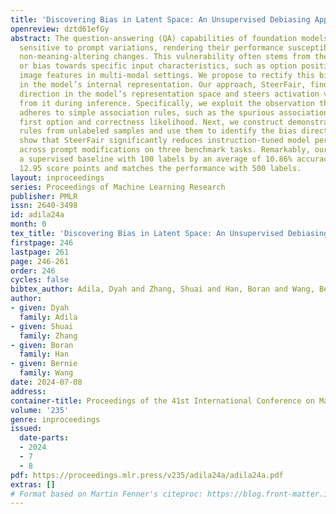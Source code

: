 ```yaml
---
title: 'Discovering Bias in Latent Space: An Unsupervised Debiasing Approach'
openreview: dztd61efGy
abstract: The question-answering (QA) capabilities of foundation models are highly
  sensitive to prompt variations, rendering their performance susceptible to superficial,
  non-meaning-altering changes. This vulnerability often stems from the model’s preference
  or bias towards specific input characteristics, such as option position or superficial
  image features in multi-modal settings. We propose to rectify this bias directly
  in the model’s internal representation. Our approach, SteerFair, finds the bias
  direction in the model’s representation space and steers activation values away
  from it during inference. Specifically, we exploit the observation that bias often
  adheres to simple association rules, such as the spurious association between the
  first option and correctness likelihood. Next, we construct demonstrations of these
  rules from unlabeled samples and use them to identify the bias directions. We empirically
  show that SteerFair significantly reduces instruction-tuned model performance variance
  across prompt modifications on three benchmark tasks. Remarkably, our approach surpasses
  a supervised baseline with 100 labels by an average of 10.86% accuracy points and
  12.95 score points and matches the performance with 500 labels.
layout: inproceedings
series: Proceedings of Machine Learning Research
publisher: PMLR
issn: 2640-3498
id: adila24a
month: 0
tex_title: 'Discovering Bias in Latent Space: An Unsupervised Debiasing Approach'
firstpage: 246
lastpage: 261
page: 246-261
order: 246
cycles: false
bibtex_author: Adila, Dyah and Zhang, Shuai and Han, Boran and Wang, Bernie
author:
- given: Dyah
  family: Adila
- given: Shuai
  family: Zhang
- given: Boran
  family: Han
- given: Bernie
  family: Wang
date: 2024-07-08
address:
container-title: Proceedings of the 41st International Conference on Machine Learning
volume: '235'
genre: inproceedings
issued:
  date-parts:
  - 2024
  - 7
  - 8
pdf: https://proceedings.mlr.press/v235/adila24a/adila24a.pdf
extras: []
# Format based on Martin Fenner's citeproc: https://blog.front-matter.io/posts/citeproc-yaml-for-bibliographies/
---
```

